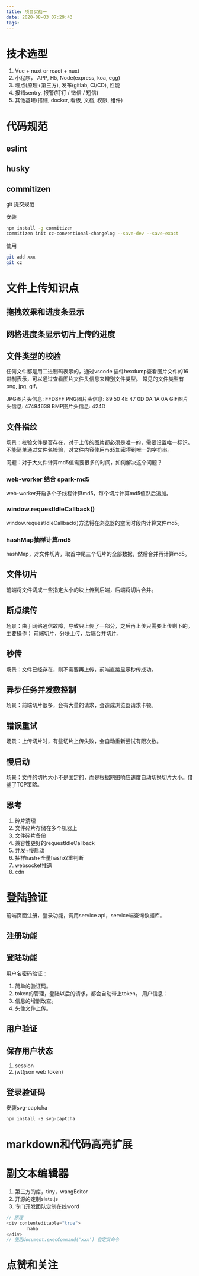 ```yaml
---
title: 项目实战一
date: 2020-08-03 07:29:43
tags:
---
```

# 技术选型
1. Vue + nuxt or react + nuxt
2. 小程序， APP, H5, Node(express, koa, egg)
3. 埋点(原理+第三方), 发布(gitlab, CI/CD), 性能
4. 报错sentry, 报警(钉钉 / 微信 / 短信)
5. 其他基建(搭建, docker, 看板, 文档, 权限, 组件)
# 代码规范
## eslint
## husky
## commitizen
git 提交规范

安装
```bash
npm install -g commitizen
commitizen init cz-conventional-changelog --save-dev --save-exact
```

使用
```bash
git add xxx
git cz
```

# 文件上传知识点
## 拖拽效果和进度条显示
## 网格进度条显示切片上传的进度
## 文件类型的校验
任何文件都是用二进制码表示的，通过vscode 插件hexdump查看图片文件的16进制表示，可以通过查看图片文件头信息来辨别文件类型。
常见的文件类型有png, jpg, gif。

JPG图片头信息: FFD8FF
PNG图片头信息: 89 50 4E 47 0D 0A 1A 0A
GIF图片头信息: 47494638
BMP图片头信息: 424D


## 文件指纹
场景：校验文件是否存在，对于上传的图片都必须是唯一的，需要设置唯一标识。
不能简单通过文件名检验，对文件内容使用md5加密得到唯一的字符串。

问题：对于大文件计算md5值需要很多的时间，如何解决这个问题？
### web-worker 结合 spark-md5
web-worker开启多个子线程计算md5，每个切片计算md5值然后追加。

### window.requestIdleCallback()
window.requestIdleCallback()方法将在浏览器的空闲时段内计算文件md5。
### hashMap抽样计算md5
hashMap，对文件切片，取首中尾三个切片的全部数据，然后合并再计算md5。

## 文件切片
前端将文件切成一些指定大小的块上传到后端，后端将切片合并。
## 断点续传
场景：由于网络通信故障，导致只上传了一部分，之后再上传只需要上传剩下的。
主要操作： 前端切片，分块上传，后端合并切片。

## 秒传
场景：文件已经存在，则不需要再上传，前端直接显示秒传成功。


## 异步任务并发数控制
场景：前端切片很多，会有大量的请求，会造成浏览器请求卡顿。

## 错误重试
场景：上传切片时，有些切片上传失败，会自动重新尝试有限次数。

## 慢启动
场景：文件的切片大小不是固定的，而是根据网络响应速度自动切换切片大小。借鉴了TCP策略。

## 思考
1. 碎片清理
2. 文件碎片存储在多个机器上
3. 文件碎片备份
4. 兼容性更好的requestIdleCallback
5. 并发+慢启动
6. 抽样hash+全量hash双重判断
7. websocket推送
8. cdn
# 登陆验证
前端页面注册，登录功能，调用service api，service端查询数据库。
## 注册功能
## 登陆功能
用户名密码验证： 
1. 简单的验证码。
2. token的管理，登陆以后的请求，都会自动带上token。
用户信息：
1. 信息的增删改查。
2. 头像文件上传。
## 用户验证
## 保存用户状态
1. session
2. jwt(json web token)
## 登录验证码
安装svg-captcha
```js
npm install -S svg-captcha
```

# markdown和代码高亮扩展
# 副文本编辑器
1. 第三方的库，tiny，wangEditor
2. 开源的定制slate.js
3. 专门开发团队定制在线word
```js
// 原理
<div contenteditable="true">
        haha
</div>
// 使用document.execCommand('xxx') 自定义命令
```
# 点赞和关注